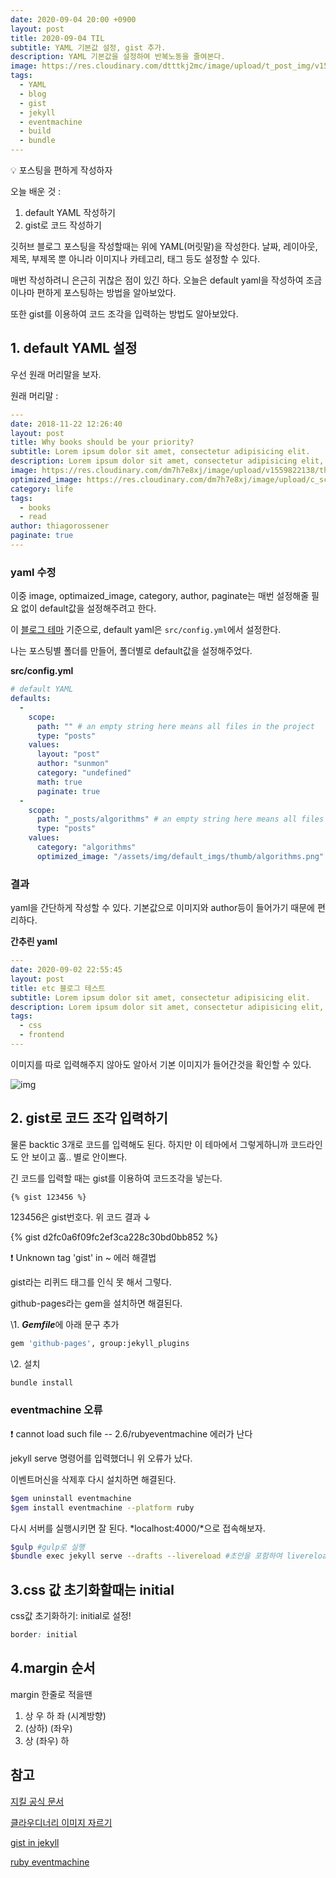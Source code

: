```yaml
---
date: 2020-09-04 20:00 +0900
layout: post
title: 2020-09-04 TIL
subtitle: YAML 기본값 설정, gist 추가.
description: YAML 기본값을 설정하여 반복노동을 줄여본다.
image: https://res.cloudinary.com/dtttkj2mc/image/upload/t_post_img/v1599218640/post/til/defaultimage_y8lior.png
tags:
  - YAML
  - blog
  - gist
  - jekyll
  - eventmachine
  - build
  - bundle
---
```


<p class="callout">💡 포스팅을 편하게 작성하자</p>

오늘 배운 것 :

1. default YAML 작성하기
2. gist로 코드 작성하기


깃허브 블로그 포스팅을 작성할때는 위에 YAML(머릿말)을 작성한다. 
날짜, 레이아웃, 제목, 부제목 뿐 아니라 이미지나 카테고리, 태그 등도 설정할 수 있다.

매번 작성하려니 은근히 귀찮은 점이 있긴 하다.
오늘은 <span class="ud">default yaml</span>을 작성하여 조금이나마 편하게 포스팅하는 방법을 알아보았다.

또한 gist를 이용하여 코드 조각을 입력하는 방법도 알아보았다.


## 1. default YAML 설정

우선 원래 머리말을 보자.

원래 머리말 :

```yaml
---
date: 2018-11-22 12:26:40
layout: post
title: Why books should be your priority?
subtitle: Lorem ipsum dolor sit amet, consectetur adipisicing elit.
description: Lorem ipsum dolor sit amet, consectetur adipisicing elit, sed do eiusmod tempor incididunt ut labore et dolore magna aliqua.
image: https://res.cloudinary.com/dm7h7e8xj/image/upload/v1559822138/theme9_v273a9.jpg
optimized_image: https://res.cloudinary.com/dm7h7e8xj/image/upload/c_scale,w_380/v1559822138/theme9_v273a9.jpg
category: life
tags:
  - books
  - read
author: thiagorossener
paginate: true
---
```

### yaml 수정

이중 image, optimaized_image, category, author, paginate는 매번 설정해줄 필요 없이 default값을 설정해주려고 한다.

이 [블로그 테마](https://github.com/thiagorossener/jekflix-template) 기준으로, default yaml은 `src/config.yml`에서 설정한다.

나는 포스팅별 폴더를 만들어, 폴더별로 default값을 설정해주었다.

**src/config.yml**

```yaml
# default YAML
defaults:
  - 
    scope:
      path: "" # an empty string here means all files in the project
      type: "posts"
    values:
      layout: "post"
      author: "sunmon"
      category: "undefined"
      math: true
      paginate: true
  - 
    scope:
      path: "_posts/algorithms" # an empty string here means all files in the project
      type: "posts"
    values:
      category: "algorithms"
      optimized_image: "/assets/img/default_imgs/thumb/algorithms.png"
```

### 결과

yaml을 간단하게 작성할 수 있다. 기본값으로 이미지와 author등이 들어가기 때문에 편리하다.

**간추린 yaml**

```yaml
---
date: 2020-09-02 22:55:45
layout: post
title: etc 블로그 테스트
subtitle: Lorem ipsum dolor sit amet, consectetur adipisicing elit.
description: Lorem ipsum dolor sit amet, consectetur adipisicing elit, sed do eiusmod tempor incididunt ut labore et dolore magna aliqua.
tags:
  - css
  - frontend
---

```

이미지를 따로 입력해주지 않아도 알아서 기본 이미지가 들어간것을 확인할 수 있다.

![img](https://res.cloudinary.com/dtttkj2mc/image/upload/v1599218640/post/til/defaultimage_y8lior.png)


## 2. gist로 코드 조각 입력하기

물론 backtic 3개로 코드를 입력해도 된다.
하지만 이 테마에서 그렇게하니까 코드라인도 안 보이고 훔.. 별로 안이쁘다.

긴 코드를 입력할 때는 gist를 이용하여 코드조각을 넣는다.

```jekyll
{% gist 123456 %}
```

123456은 gist번호다. 위 코드 결과 ↓

{% gist d2fc0a6f09fc2ef3ca228c30bd0bb852 %}


<p class="callout">❗ Unknown tag 'gist' in ~ 에러 해결법</p>

gist라는 리퀴드 태그를 인식 못 해서 그렇다.

github-pages라는 gem을 설치하면 해결된다.

\1. ***Gemfile***에 아래 문구 추가

```bash
gem 'github-pages', group:jekyll_plugins
```

\2. 설치

```bash
bundle install
```

### eventmachine 오류

<p class="callout">❗ cannot load such file -- 2.6/rubyeventmachine 에러가 난다</p>

jekyll serve 명령어를 입력했더니 위 오류가 났다.

이벤트머신을 삭제후 다시 설치하면 해결된다.

```bash
$gem uninstall eventmachine
$gem install eventmachine --platform ruby
``` 

다시 서버를 실행시키면 잘 된다. *localhost:4000/*으로 접속해보자.

```bash
$gulp #gulp로 실행
$bundle exec jekyll serve --drafts --livereload #초안을 포함하여 livereload
```


## 3.css 값 초기화할때는 initial

css값 초기화하기: initial로 설정!

```css
border: initial
```

## 4.margin 순서

margin 한줄로 적을땐 

1. 상 우 하 좌 (시계방향)
2. (상하) (좌우)
3. 상 (좌우) 하

## 참고

[지킬 공식 문서](https://jekyllrb-ko.github.io/docs/configuration/front-matter-defaults/)

[클라우디너리 이미지 자르기](https://cloudinary.com/documentation/image_transformations#automatic_cropping_g_auto)

[gist in jekyll](https://gist.github.com/benbalter/5555251)

[ruby eventmachine](https://github.com/oneclick/rubyinstaller2/issues/96)